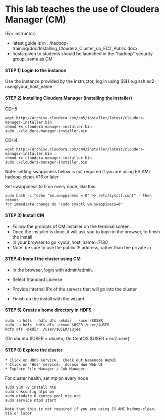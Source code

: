 # This lab teaches the use of Cloudera Manager (CM)

(For instructor)
- latest guide is in : /hadoop-training/doc/Installing_Cloudera_Cluster_on_EC2_Public.docx.
- hosts given to students should be launched in the "hadoop" security group, same as CM

#### STEP 1)  Login to the instance
 Use the instance provided by the instructor, log in using SSH
 e.g
    ssh ec2-user@your_host_name

#### STEP 2) Installing Cloudera Manager (installing the installer)

CDH5  
    
    wget http://archive.cloudera.com/cm5/installer/latest/cloudera-manager-installer.bin
    chmod +x cloudera-manager-installer.bin
    sudo ./cloudera-manager-installer.bin

CDH4

	wget http://archive.cloudera.com/cm4/installer/latest/cloudera-manager-installer.bin
	chmod +x cloudera-manager-installer.bin
	sudo ./cloudera-manager-installer.bin

Note: setting swappiness below is not required if you are using ES AMI hadoop-clean-V16 or later

Set swappiness to 0 on every node, like this:

    sudo bash -c "echo 'vm.swappiness = 0' >> /etc/sysctl.conf" - then reboot
    for immediate change do 'sudo sysctl vm.swappiness=0'

#### STEP 3) Install CM

* Follow the prompts of CM installer on the terminal screen.  
* Once the installer is done, it will ask you to login in the browser, to finish the install
* In your browser to go  <your_host_name>:7180
* Note: be sure to use the public IP address, rather than the private ip


#### STEP 4) Install the cluster using CM
    
* In the browser, login with admin/admin.

* Select Standard License

* Provide internal IPs of the servers that will go into the cluster

* Finish up the install with the wizard

#### STEP 5) Create a home directory in HDFS

    sudo -u hdfs   hdfs dfs -mkdir   /user/$USER
    sudo -u hdfs  hdfs dfs -chown $USER /user/$USER
    hdfs dfs -mkdir  /user/$USER/sujee

(On ubuntu $USER = ubuntu,  On CentOS $USER = ec2-user)

#### STEP 6) Explore the cluster

    * Click on HDFS service,  Check out Namenode WebUI
    * Click on 'Hue' service.  Access Hue Web UI
    * Explore File Manager / Job Manager

For cluster health, set ntp on every node

	sudo yum -y install ntp
	sudo chkconfig ntpd on
	sudo ntpdate 0.centos.pool.ntp.org
	sudo service ntpd start
	
	Note that this is not required if you are using ES AMI hadoop-clean-V16 or later

